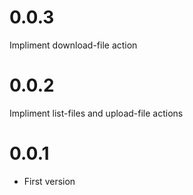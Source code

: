 # 0.0.3

Impliment download-file action

# 0.0.2

Impliment list-files and upload-file actions

# 0.0.1

* First version

